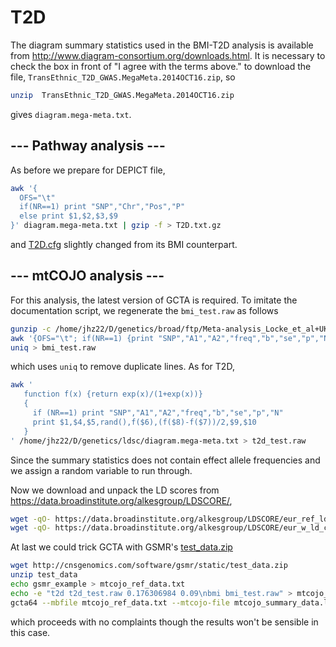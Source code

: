 # T2D

The diagram summary statistics used in the BMI-T2D analysis is available from http://www.diagram-consortium.org/downloads.html. It is necessary to check the box in front of "I agree with the terms above." to download the file, `TransEthnic_T2D_GWAS.MegaMeta.2014OCT16.zip`, so
```bash
unzip  TransEthnic_T2D_GWAS.MegaMeta.2014OCT16.zip 
```
gives `diagram.mega-meta.txt`.

## --- Pathway analysis ---

As before we prepare for DEPICT file,
```bash
awk '{
  OFS="\t"
  if(NR==1) print "SNP","Chr","Pos","P"
  else print $1,$2,$3,$9
}' diagram.mega-meta.txt | gzip -f > T2D.txt.gz

```
and [T2D.cfg](T2D.cfg) slightly changed from its BMI counterpart.

## --- mtCOJO analysis ---

For this analysis, the latest version of GCTA is required. To imitate the documentation script, we regenerate the `bmi_test.raw` as follows
```bash
gunzip -c /home/jhz22/D/genetics/broad/ftp/Meta-analysis_Locke_et_al+UKBiobank_2018.txt.gz | \
awk '{OFS="\t"; if(NR==1) {print "SNP","A1","A2","freq","b","se","p","N"} else print $3,$4,$5,$6,$7,$8,$9,$10}' | \
uniq > bmi_test.raw
```
which uses `uniq` to remove duplicate lines. As for T2D,
```bash
awk '
   function f(x) {return exp(x)/(1+exp(x))}
   {
     if (NR==1) print "SNP","A1","A2","freq","b","se","p","N"
     print $1,$4,$5,rand(),f($6),(f($8)-f($7))/2,$9,$10
   }
' /home/jhz22/D/genetics/ldsc/diagram.mega-meta.txt > t2d_test.raw
```
Since the summary statistics does not contain effect allele frequencies and we assign a random variable to run through.

Now we download and unpack the LD scores from https://data.broadinstitute.org/alkesgroup/LDSCORE/,
```bash
wget -qO- https://data.broadinstitute.org/alkesgroup/LDSCORE/eur_ref_ld_chr.tar.bz2 | tar fvxz -
wget -qO- https://data.broadinstitute.org/alkesgroup/LDSCORE/eur_w_ld_chr.tar.bz2 | tar fvxz -
```

At last we could trick GCTA with GSMR's [test_data.zip](http://cnsgenomics.com/software/gsmr/static/test_data.zip)
```bash
wget http://cnsgenomics.com/software/gsmr/static/test_data.zip
unzip test_data
echo gsmr_example > mtcojo_ref_data.txt
echo -e "t2d t2d_test.raw 0.176306984 0.09\nbmi bmi_test.raw" > mtcojo_summary_data.list
gcta64 --mbfile mtcojo_ref_data.txt --mtcojo-file mtcojo_summary_data.list --ref-ld-chr eur_w_ld_chr/ --w-ld-chr eur_w_ld_chr/ --out test_mtcojo_result
```
which proceeds with no complaints though the results won't be sensible in this case.
